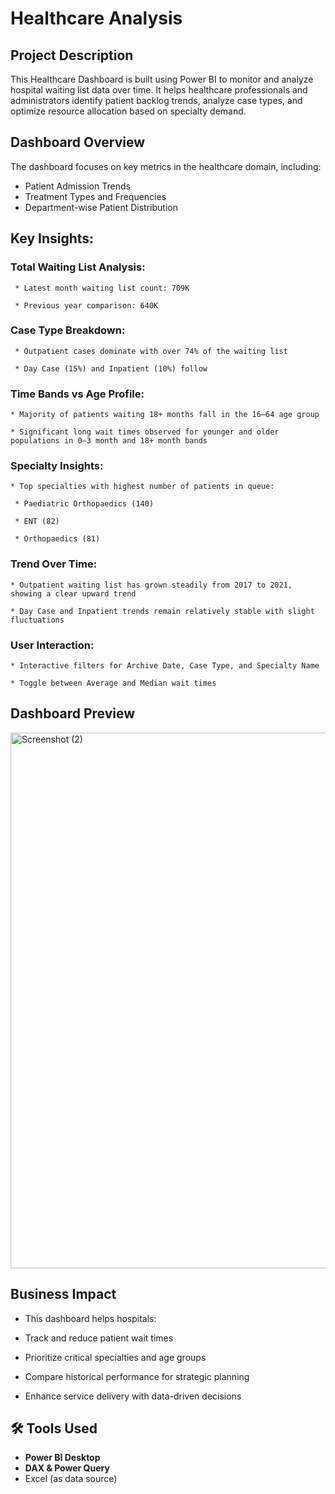 #   Healthcare Analysis

##  Project Description
This Healthcare Dashboard is built using Power BI to monitor and analyze hospital waiting list data over time. It helps healthcare professionals and administrators identify patient backlog trends, analyze case types, and optimize resource allocation based on specialty demand.

##   Dashboard Overview

The dashboard focuses on key metrics in the healthcare domain, including:

- Patient Admission Trends
- Treatment Types and Frequencies
- Department-wise Patient Distribution


##   Key Insights:

###  Total Waiting List Analysis:

     * Latest month waiting list count: 709K

     * Previous year comparison: 640K

###   Case Type Breakdown:

     * Outpatient cases dominate with over 74% of the waiting list

     * Day Case (15%) and Inpatient (10%) follow

###   Time Bands vs Age Profile:

    * Majority of patients waiting 18+ months fall in the 16–64 age group

    * Significant long wait times observed for younger and older populations in 0–3 month and 18+ month bands

###   Specialty Insights:

    * Top specialties with highest number of patients in queue:

     * Paediatric Orthopaedics (140)

     * ENT (82)

     * Orthopaedics (81)

###   Trend Over Time:

    * Outpatient waiting list has grown steadily from 2017 to 2021, showing a clear upward trend

    * Day Case and Inpatient trends remain relatively stable with slight fluctuations

###   User Interaction:

    * Interactive filters for Archive Date, Case Type, and Specialty Name

    * Toggle between Average and Median wait times



##    Dashboard Preview



<img width="1528" height="857" alt="Screenshot (2)" src="https://github.com/user-attachments/assets/e2324e33-a961-4993-a0d4-15277a3486bf" />




## Business Impact
   *  This dashboard helps hospitals:

   * Track and reduce patient wait times

   * Prioritize critical specialties and age groups

   * Compare historical performance for strategic planning

   * Enhance service delivery with data-driven decisions


## 🛠 Tools Used

- **Power BI Desktop**
- **DAX & Power Query**
- Excel (as data source)


